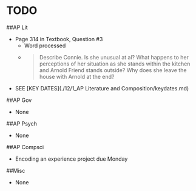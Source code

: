 # TODO

##AP Lit  
- Page 314 in Textbook, Question #3
    * Word processed
    * > Describe Connie. Is she unusual at al? What happens to her perceptions of her situation as she stands within the kitchen and Arnold Friend stands outside?  Why does she leave the house with Arnold at the end?
- SEE [KEY DATES](./12/1_AP Literature and Composition/keydates.md)

##AP Gov  
- None

##AP Psych
- None

##AP Compsci
- Encoding an experience project due Monday

##Misc
- None
